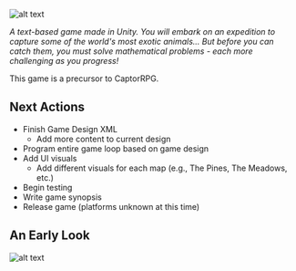 ![alt text](https://github.com/pippom/CaptorTEXT/blob/master/CaptorTEXT-logo.png)

*A text-based game made in Unity. You will embark on an expedition to capture some of the world's most exotic animals... But before you can catch them, you must solve mathematical problems - each more challenging as you progress!*

This game is a precursor to CaptorRPG.

## Next Actions
- Finish Game Design XML
  - Add more content to current design
- Program entire game loop based on game design
- Add UI visuals
  - Add different visuals for each map (e.g., The Pines, The Meadows, etc.)
- Begin testing
- Write game synopsis
- Release game (platforms unknown at this time)

## An Early Look
![alt text](https://github.com/pippom/CaptorTEXT/blob/master/Screenshot_1.png)
